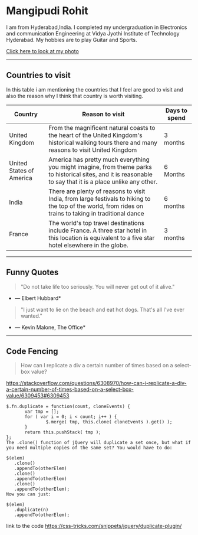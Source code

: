 # Mangipudi Rohit
I am from Hyderabad,India. I completed my undergraduation in Electronics and communication Engineering at Vidya Jyothi Institute of Technology Hyderabad. My hobbies are to play Guitar and Sports. 


[Click here to look at my photo](https://github.com/S554046/assignment2-Mangipudi/blob/main/Image.jpg)

-----
## Countries to visit

In this table i am mentioning the countries that I feel are good to  visit and also the reason why I think that country is worth visiting.

| Country | Reason to visit | Days to spend |
| ------ | ----------------- | ------------ |
| United Kingdom | From the magnificent natural coasts to the heart of the United Kingdom's historical walking tours there and many reasons to visit United Kingdom | 3 months |
| United States of America | America has pretty much everything you might imagine, from theme parks to historical sites, and it is reasonable to say that it is a place unlike any other. | 6 Months |
| India | There are plenty of reasons to visit India, from large festivals to hiking to the top of the world, from rides on trains to taking in traditional dance | 6 months |
| France | The world's top travel destinations include France. A three star hotel in this location is equivalent to a five star hotel elsewhere in the globe. | 3 months |

-----
## Funny Quotes

> "Do not take life too seriously. You will never get out of it alive."
* — Elbert Hubbard* 

> "I just want to lie on the beach and eat hot dogs. That's all I've ever wanted."
* — Kevin Malone, The Office*

-----

## Code Fencing

> How can I replicate a div a certain number of times based on a select-box value? 

<https://stackoverflow.com/questions/6308970/how-can-i-replicate-a-div-a-certain-number-of-times-based-on-a-select-box-value/6309453#6309453>

```
$.fn.duplicate = function(count, cloneEvents) {
       var tmp = [];
       for ( var i = 0; i < count; i++ ) {
               $.merge( tmp, this.clone( cloneEvents ).get() );
       }
       return this.pushStack( tmp );
};
The .clone() function of jQuery will duplicate a set once, but what if you need multiple copies of the same set? You would have to do:

$(elem)
   .clone()
   .appendTo(otherElem)
   .clone()
   .appendTo(otherElem)
   .clone()
   .appendTo(otherElem);
Now you can just:

$(elem)
   .duplicate(n)
   .appendTo(otherElem);

```
link to the code <https://css-tricks.com/snippets/jquery/duplicate-plugin/>
